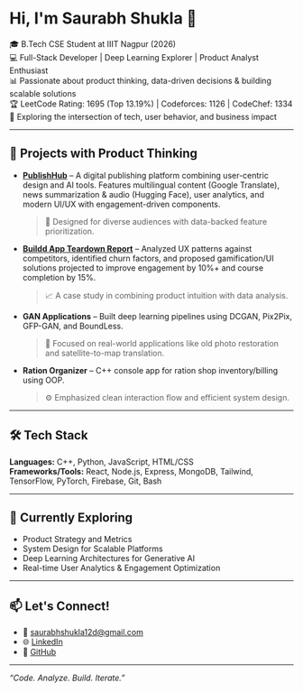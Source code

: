 # Hi, I'm Saurabh Shukla 👋

🎓 B.Tech CSE Student at IIIT Nagpur (2026)  
💻 Full-Stack Developer | Deep Learning Explorer | Product Analyst Enthusiast  
📊 Passionate about product thinking, data-driven decisions & building scalable solutions  
🏆 LeetCode Rating: 1695 (Top 13.19%) | Codeforces: 1126 | CodeChef: 1334  
🌱 Exploring the intersection of tech, user behavior, and business impact

---

## 🚀 Projects with Product Thinking

- **[PublishHub](https://publishhub-1.onrender.com/)** – A digital publishing platform combining user-centric design and AI tools. Features multilingual content (Google Translate), news summarization & audio (Hugging Face), user analytics, and modern UI/UX with engagement-driven components.  
  > 🧠 Designed for diverse audiences with data-backed feature prioritization.

- **[Buildd App Teardown Report](https://drive.google.com/file/d/1x0A_CetqyG6cquuE7KNVeqC95DgPHfd_/view?usp=sharing)** – Analyzed UX patterns against competitors, identified churn factors, and proposed gamification/UI solutions projected to improve engagement by 10%+ and course completion by 15%.  
  > 📈 A case study in combining product intuition with data analysis.

- **GAN Applications** – Built deep learning pipelines using DCGAN, Pix2Pix, GFP-GAN, and BoundLess.  
  > 🎯 Focused on real-world applications like old photo restoration and satellite-to-map translation.

- **Ration Organizer** – C++ console app for ration shop inventory/billing using OOP.  
  > ⚙️ Emphasized clean interaction flow and efficient system design.


---

## 🛠 Tech Stack
**Languages:** C++, Python, JavaScript, HTML/CSS  
**Frameworks/Tools:** React, Node.js, Express, MongoDB, Tailwind, TensorFlow, PyTorch, Firebase, Git, Bash  

---

## 🧠 Currently Exploring
- Product Strategy and Metrics  
- System Design for Scalable Platforms  
- Deep Learning Architectures for Generative AI  
- Real-time User Analytics & Engagement Optimization

---

## 📫 Let's Connect!
- 📧 saurabhshukla12d@gmail.com  
- 🌐 [LinkedIn](https://www.linkedin.com/in/saurabh-shukla-9b244921a/)  
- 💼 [GitHub](https://github.com/Shukla0607)

---

_“Code. Analyze. Build. Iterate.”_
